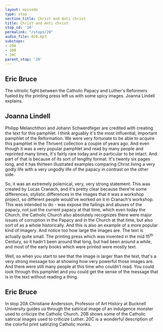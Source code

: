 ```yaml
---
layout: episode
type: stop
section_title: Christ and Anti christ
title: Christ and Anti christ
stop_id: '20'
permalink: "/stops/20"
audio_file: 020.mp3
substops:
- 20A
- 20B
- 20C
parent_stop: '20'
---
```


## Eric Bruce

The vitriolic fight between the Catholic Papacy and Luther's Reformers fueled by the printing press left us with some spicy images. Joanna Lindell explains.

## Joanna Lindell

Philipp Melanchthon and Johann Schwerdfeger are credited with creating the text for this pamphlet. I think arguably it's the most influential, important pamphlet of the Reformation. We were very fortunate to be able to acquire this pamphlet in the Thrivent collection a couple of years ago. And even though it was a very popular pamphlet and read by many people and reprinted many times, it's fairly rare today and in particular to be intact. And part of that is because of its sort of lengthy format. It's twenty six pages long, and it has thirteen illustrated examples comparing Christ living a very godly life with a very ungodly life of the papacy in contrast on the other side.

So, it was an extremely polemical, very, very strong statement. This was created by Lucas Cranach, and it's pretty clear because there're some differences, stylistic differences in the images that it was a workshop project, so different people would've worked on it in Cranach's workshop. This was intended to do - was expose the failings and abuses of the papacy, not just the current papacy at that time, which even today the Church, the Catholic Church also absolutely recognizes there were major issues of corruption in the Papacy and in the Church at that time, but also sort of as a whole historically. And this is also an example of a more popular kind of imagery. And notice too how large the images are. The text is actually quite small. The printing press which was invented in the mid 15<sup>th</sup> Century, so it hadn’t been around that long, but had been around a while, and most of the early books which were printed were mostly text.

Well, so when you start to see that the image is larger than the text, that's a very strong message too at showing how very powerful those images are. And there were still many people at this time who couldn’t read. You could look through this pamphlet and you could get the sense of the message that is in the text without reading a thing.

## Eric Bruce

In stop 20A Christiane Andersson, Professor of Art History at Bucknell University guides us through the satirical image of an indulgence monster used to criticize the Catholic Church. 20B shows some of the Catholic satirical images used to criticize Luther. 20C is a wonderful description of the colorful print satirizing Catholic monks.
